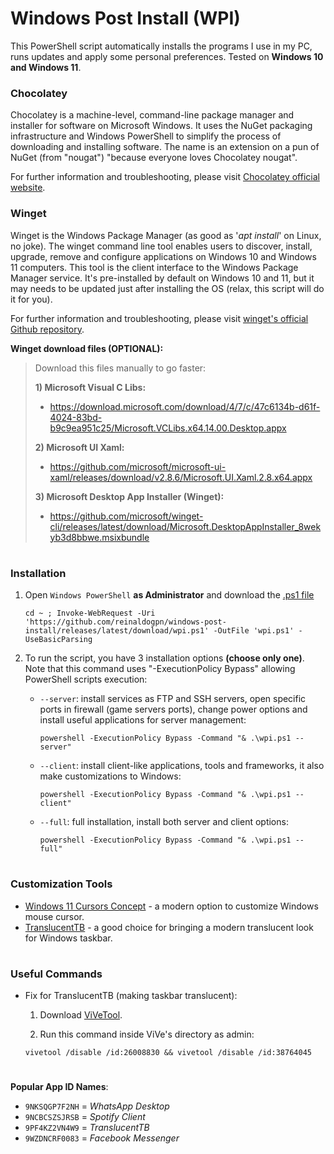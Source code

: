 # Windows Post Install (WPI)

This PowerShell script automatically installs the programs I use in my PC, runs updates and apply some personal preferences. Tested on **Windows 10 and Windows 11**.

### Chocolatey

Chocolatey is a machine-level, command-line package manager and installer for software on Microsoft Windows. It uses the NuGet packaging infrastructure and Windows PowerShell to simplify the process of downloading and installing software.
The name is an extension on a pun of NuGet (from "nougat") "because everyone loves Chocolatey nougat".

For further information and troubleshooting, please visit [Chocolatey official website](https://chocolatey.org/).

### Winget

Winget is the Windows Package Manager (as good as '*apt install*' on Linux, no joke). The winget command line tool enables users to discover, install, upgrade, remove and configure applications on Windows 10 and Windows 11 computers. This tool is the client interface to the Windows Package Manager service. It's pre-installed by default on Windows 10 and 11, but it may needs to be updated just after installing the OS (relax, this script will do it for you).

For further information and troubleshooting, please visit [winget's official Github repository](https://github.com/microsoft/winget-cli).

**Winget download files (OPTIONAL):**
> Download this files manually to go faster:
> 
> **1) Microsoft Visual C Libs:**
> 
> - https://download.microsoft.com/download/4/7/c/47c6134b-d61f-4024-83bd-b9c9ea951c25/Microsoft.VCLibs.x64.14.00.Desktop.appx
> 
> **2) Microsoft UI Xaml:**
> 
> - https://github.com/microsoft/microsoft-ui-xaml/releases/download/v2.8.6/Microsoft.UI.Xaml.2.8.x64.appx
>   
> **3) Microsoft Desktop App Installer (Winget):**
> 
> - https://github.com/microsoft/winget-cli/releases/latest/download/Microsoft.DesktopAppInstaller_8wekyb3d8bbwe.msixbundle

#
### Installation
1. Open `Windows PowerShell` **as Administrator** and download the [.ps1 file](https://raw.githubusercontent.com/reinaldogpn/windows-post-install/main/wpi.ps1)
    ```
    cd ~ ; Invoke-WebRequest -Uri 'https://github.com/reinaldogpn/windows-post-install/releases/latest/download/wpi.ps1' -OutFile 'wpi.ps1' -UseBasicParsing
    ```

2. To run the script, you have 3 installation options **(choose only one)**. Note that this command uses "-ExecutionPolicy Bypass" allowing PowerShell scripts execution:
    - `--server`: install services as FTP and SSH servers, open specific ports in firewall (game servers ports), change power options and install useful applications for server management:
        ```
        powershell -ExecutionPolicy Bypass -Command "& .\wpi.ps1 --server"
        ```
        
    - `--client`: install client-like applications, tools and frameworks, it also make customizations to Windows:
        ```
        powershell -ExecutionPolicy Bypass -Command "& .\wpi.ps1 --client"
        ```
        
    - `--full`: full installation, install both server and client options:
        ```
        powershell -ExecutionPolicy Bypass -Command "& .\wpi.ps1 --full"
        ```

#
### Customization Tools

* [Windows 11 Cursors Concept](https://www.deviantart.com/jepricreations/art/Windows-11-Cursors-Concept-v2-886489356) - a modern option to customize Windows mouse cursor.
* [TranslucentTB](https://apps.microsoft.com/store/detail/translucenttb/9PF4KZ2VN4W9?hl=en-us&gl=us) - a good choice for bringing a modern translucent look for Windows taskbar.

#
### Useful Commands

* Fix for TranslucentTB (making taskbar translucent):

    1. Download [ViVeTool](https://github.com/thebookisclosed/ViVe).

    2. Run this command inside ViVe's directory as admin:

    ``` batch
    vivetool /disable /id:26008830 && vivetool /disable /id:38764045
    ```

#
**Popular App ID Names**:
- `9NKSQGP7F2NH` = *WhatsApp Desktop*
- `9NCBCSZSJRSB` = *Spotify Client*
- `9PF4KZ2VN4W9` = *TranslucentTB*
- `9WZDNCRF0083` = *Facebook Messenger*
